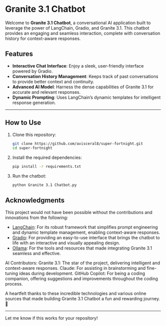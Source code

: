 
# **Granite 3.1 Chatbot**  

Welcome to **Granite 3.1 Chatbot**, a conversational AI application built to leverage the power of LangChain, Gradio, and Granite 3.1. This chatbot provides an engaging and seamless interaction, complete with conversation history for context-aware responses.  

## **Features**  
- **Interactive Chat Interface**: Enjoy a sleek, user-friendly interface powered by Gradio.  
- **Conversation History Management**: Keeps track of past conversations to provide better context and continuity.  
- **Advanced AI Model**: Harness the dense capabilities of Granite 3.1 for accurate and relevant responses.  
- **Dynamic Prompting**: Uses LangChain’s dynamic templates for intelligent response generation.  

---

## **How to Use**  
1. Clone this repository:  
   ```bash  
   git clone https://github.com/avisceral8/super-fortnight.git  
   cd super-fortnight  
   ```  
2. Install the required dependencies:  
   ```bash  
   pip install -r requirements.txt  
   ```  
3. Run the chatbot:  
   ```bash  
   python Granite 3.1 Chatbot.py
   ```  


## **Acknowledgments**
This project would not have been possible without the contributions and innovations from the following:

- [LangChain](https://github.com/hwchase17/langchain): For its robust framework that simplifies prompt engineering and dynamic template management, enabling context-aware responses.
- [Gradio](https://gradio.app/): For providing an easy-to-use interface that brings the chatbot to life with an interactive and visually appealing design.
- [Ollama](https://ollama.com/): For the tools and resources that made integrating Granite 3.1 seamless and effective.

AI Contributors:
Granite 3.1: The star of the project, delivering intelligent and context-aware responses.
Claude: For assisting in brainstorming and fine-tuning ideas during development.
GitHub Copilot: For being a coding companion, offering suggestions and improvements throughout the coding process.

A heartfelt thanks to these incredible technologies and various online sources that made building Granite 3.1 Chatbot a fun and rewarding journey. 🙌

---

Let me know if this works for your repository!
